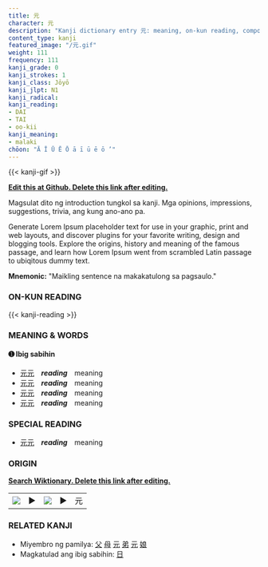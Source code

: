 ```yaml
---
title: 元
character: 元
description: "Kanji dictionary entry 元: meaning, on-kun reading, compounds, origin, related kanji"
content_type: kanji
featured_image: "/元.gif"
weight: 111
frequency: 111
kanji_grade: 0
kanji_strokes: 1
kanji_class: Jōyō
kanji_jlpt: N1
kanji_radical: 
kanji_reading: 
- DAI
- TAI
- oo-kii
kanji_meaning:
- malaki
chōon: "Ā Ī Ū Ē Ō ā ī ū ē ō ’"
---
```

[//]: # (Don't edit the line below. Kanji animated GIF code is automatically generated.)
{{< kanji-gif >}}

[//]: # (Edit below this line.)

**[Edit this at Github. Delete this link after editing.](https://github.com/tim0g/tim/tree/main/content/kanji/元/index.md)**

Magsulat dito ng introduction tungkol sa kanji. Mga opinions, impressions, suggestions, trivia, ang kung ano-ano pa.

Generate Lorem Ipsum placeholder text for use in your graphic, print and web layouts, and discover plugins for your favorite writing, design and blogging tools. Explore the origins, history and meaning of the famous passage, and learn how Lorem Ipsum went from scrambled Latin passage to ubiqitous dummy text.
 
**Mnemonic:** "Maikling sentence na makakatulong sa pagsaulo."

### ON-KUN READING

[//]: # (Don't edit the line below. ON-KUN READING code is automatically generated.)
{{< kanji-reading >}}

### MEANING & WORDS

#### ➊ **Ibig sabihin**
  - [元](../元)[元](../元)　***reading***　meaning
  - [元](../元)[元](../元)　***reading***　meaning
  - [元](../元)[元](../元)　***reading***　meaning
  - [元](../元)[元](../元)　***reading***　meaning

### SPECIAL READING
  - [元](../元)[元](../元)　***reading***　meaning

### ORIGIN

**[Search Wiktionary. Delete this link after editing.](https://wiktionary.org/wiki/元)**
<table class="kanji-table"><tr><td>
<img src="60px-元-bronze.svg.png">
</td><td>▶</td><td>
<img src="60px-元-oracle.svg.png">
</td><td>▶</td>
<td class="kanji-origin">元</td>
</tr></table>

### RELATED KANJI
- Miyembro ng pamilya: [父](../父) [母](../母) [元](../元) [弟](../弟) [元](../元) [娘](../娘)
- Magkatulad ang ibig sabihin: [日](../日)
